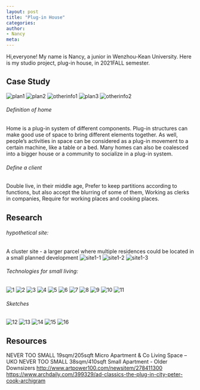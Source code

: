 ```yaml
---
layout: post
title: "Plug-in House"
categories:
author:
- Nancy
meta:
---
```


Hi,everyone! My name is Nancy, a junior in Wenzhou-Kean University. Here is my studio project, plug-in house, in 2021FALL semester.

## Case Study
![plan1](https://github.com/Nancyuz/Nancy/blob/master/assets/1.png?raw=true)
![plan2](https://github.com/Nancyuz/Nancy/blob/master/assets/2.png?raw=true)
![otherinfo1](https://github.com/Nancyuz/Nancy/blob/master/assets/3.jpg?raw=true)
![plan3](https://github.com/Nancyuz/Nancy/blob/master/assets/5.png?raw=true)
![otherinfo2](https://github.com/Nancyuz/Nancy/blob/master/assets/4.jpg?raw=true)

###### Definition of home
Home is a plug-in system of different components. Plug-in structures can make good use of space to bring different elements together. As well, people’s activities in space can be considered as a plug-in movement to a certain machine, like a table or a bed. Many homes can also be coalesced into a bigger house or a community to socialize in a plug-in system.

###### Define a client
Double live, in their middle age, Prefer to keep partitions according to functions, but also accept the blurring of some of them, Working as clerks in companies, Require for working places and cooking places.

## Research
###### hypothetical site:
A cluster site - a larger parcel where multiple residences could be located in a small planned development
![site1-1](https://github.com/Nancyuz/Nancy/blob/master/assets/9.13-1.png?raw=true)
![site1-2](https://github.com/Nancyuz/Nancy/blob/master/assets/9.13-2.png?raw=true)
![site1-3](https://github.com/Nancyuz/Nancy/blob/master/assets/9.13-3.png?raw=true)

###### Technologies for small living:
![1](https://github.com/Nancyuz/Nancy/blob/master/assets/9.8/1.png?raw=true)
![2](https://github.com/Nancyuz/Nancy/blob/master/assets/9.8/2.png?raw=true)
![3](https://github.com/Nancyuz/Nancy/blob/master/assets/9.8/3.jpg?raw=true)
![4](ahttps://github.com/Nancyuz/Nancy/blob/master/assets/9.8/4.png?raw=true)
![5](https://github.com/Nancyuz/Nancy/blob/master/assets/9.8/5.png?raw=true)
![6](https://github.com/Nancyuz/Nancy/blob/master/assets/9.8/6.png?raw=true)
![7](https://github.com/Nancyuz/Nancy/blob/master/assets/9.8/7.png?raw=true)
![8](https://github.com/Nancyuz/Nancy/blob/master/assets/9.8/8.jpg?raw=true)
![9](https://github.com/Nancyuz/Nancy/blob/master/assets/9.8/9.png?raw=true)
![10](https://github.com/Nancyuz/Nancy/blob/master/assets/9.8/10.jpeg?raw=true)
![11](ahttps://github.com/Nancyuz/Nancy/blob/master/assets/9.8/11.jpeg?raw=true)

###### Sketches
![12](https://github.com/Nancyuz/Nancy/blob/master/assets/9.8/12.jpg?raw=true)
![13](https://github.com/Nancyuz/Nancy/blob/master/assets/9.8/13.jpg?raw=true)
![14](https://github.com/Nancyuz/Nancy/blob/master/assets/9.8/14.jpg?raw=true)
![15](https://github.com/Nancyuz/Nancy/blob/master/assets/9.8/15.jpg?raw=true)
![16](https://github.com/Nancyuz/Nancy/blob/master/assets/9.8/16.jpg?raw=true)

## Resources
NEVER TOO SMALL 19sqm/205sqft Micro Apartment & Co Living Space – UKO
NEVER TOO SMALL 38sqm/410sqft Small Apartment - Older Downsizers
http://www.artpower100.com/newsitem/278411300
https://www.archdaily.com/399329/ad-classics-the-plug-in-city-peter-cook-archigram
